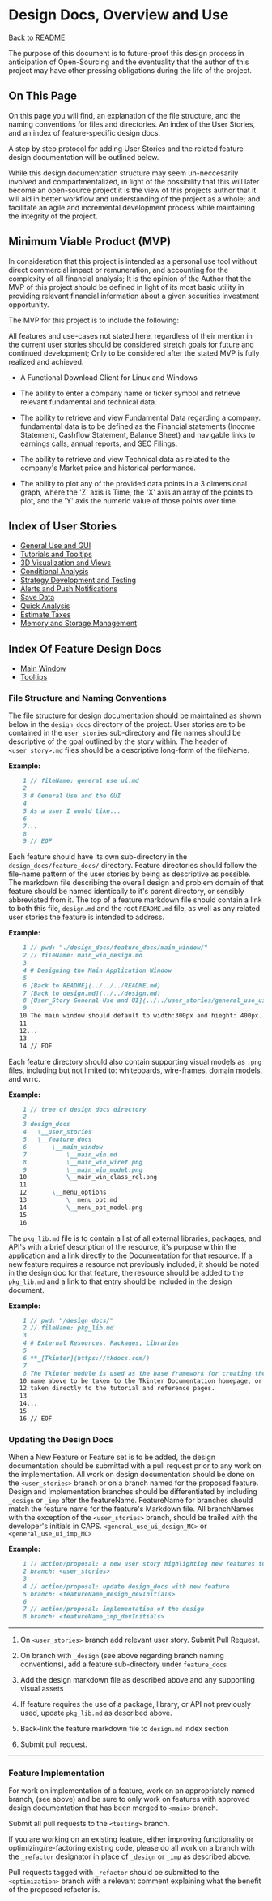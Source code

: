 # Design Docs, Overview and Use

[Back to README](../README.md)

The purpose of this document is to future-proof this design process in anticipation of Open-Sourcing and the eventuality that the author of this project may have other pressing obligations during the life of the project.

## On This Page

On this page you will find, an explanation of the file structure, and the naming conventions for files and directories. An index of the User Stories, and an index of feature-specific design docs.

A step by step protocol for adding User Stories and the related feature design documentation will be outlined below.

While this design documentation structure may seem un-neccesarily involved and compartmentalized, in light of the possibility that this will later become an open-source project it is the view of this projects author that it will aid in better workflow and understanding of the project as a whole; and facilitate an agile and incremental development process while maintaining the integrity of the project.

## Minimum Viable Product (MVP)

In consideration that this project is intended as a personal use tool without direct commercial impact or remuneration, and accounting for the complexity of all financial analysis; It is the opinion of the Author that the MVP of this project should be defined in light of its most basic utility in providing relevant financial information about a given securities investment opportunity.

The MVP for this project is to include the following:

All features and use-cases not stated here, regardless of their mention in the current user stories should be considered stretch goals for future and continued development; Only to be considered after the stated MVP is fully realized and achieved.

- A Functional Download Client for Linux and Windows

- The ability to enter a company name or ticker symbol and retrieve relevant fundamental and technical data.

- The ability to retrieve and view Fundamental Data regarding a company. fundamental data is to be defined as the Financial statements (Income Statement, Cashflow Statement, Balance Sheet) and navigable links to earnings calls, annual reports, and SEC Filings.

- The ability to retrieve and view Technical data as related to the company's Market price and historical performance.

- The ability to plot any of the provided data points in a 3 dimensional graph, where the 'Z' axis is Time, the 'X' axis an array of the points to plot, and the 'Y' axis the numeric value of those points over time.

## Index of User Stories

- [General Use and GUI](user_stories/general_use_ui.md)
- [Tutorials and Tooltips](user_stories/tutorials_education.md)
- [3D Visualization and Views](user_stories/visualization_3d.md)
- [Conditional Analysis](user_stories/conditional_analysis.md)
- [Strategy Development and Testing](user_stories/strategy_dev_test.md)
- [Alerts and Push Notifications](user_stories/alerts_notifications.md)
- [Save Data](user_stories/saves.md)
- [Quick Analysis](user_stories/quick_analysis.md)
- [Estimate Taxes](user_stories/tax_estimate.md)
- [Memory and Storage Management](user_stories/memory_management.md)

## Index Of Feature Design Docs

- [Main Window](feature_docs/main_window/main_win.md)
- [Tooltips](feature_docs/tooltip_info/tooltip.md)

### File Structure and Naming Conventions

The file structure for design documentation should be maintained as shown below in the `design_docs` directory of the project. User stories are to be contained in the `user_stories` sub-directory and file names should be descriptive of the goal outlined by the story within. The header of `<user_story>.md` files should be a descriptive long-form of the fileName.

**Example:**

```Markdown
    1 // fileName: general_use_ui.md
    2
    3 # General Use and the GUI
    4
    5 As a user I would like...
    6
    7...
    8
    9 // EOF
```

Each feature should have its own sub-directory in the `design_docs/feature_docs/` directory. Feature directories should follow the file-name pattern of the user stories by being as descriptive as possible. The markdown file describing the overall design and problem domain of that feature should be named identically to it's parent directory, or sensibly abbreviated from it. The top of a feature markdown file should contain a link to both this file, `design.md` and the root `README.md` file, as well as any related user stories the feature is intended to address.

**Example:**

```Markdown
    1 // pwd: "./design_docs/feature_docs/main_window/"
    2 // fileName: main_win_design.md
    3 
    4 # Designing the Main Application Window
    5 
    6 [Back to README](../../../README.md)
    7 [Back to design.md](../../design.md)
    8 [User_Story General Use and UI](../../user_stories/general_use_ui.md)
    9 
   10 The main window should default to width:300px and hieght: 400px....
   11 
   12...
   13
   14 // EOF

```

Each feature directory should also contain supporting visual models as `.png` files, including but not limited to: whiteboards, wire-frames, domain models, and wrrc.

**Example:**

```Markdown
    1 // tree of design_docs directory
    2
    3 design_docs
    4   \__user_stories
    5   \__feature_docs
    6       \__main_window
    7           \__main_win.md
    8           \__main_win_wiref.png
    9           \__main_win_model.png
   10           \__main_win_class_rel.png
   11
   12       \__menu_options
   13           \__menu_opt.md
   14           \__menu_opt_model.png
   15
   16  

```

The `pkg_lib.md` file is to contain a list of all external libraries, packages, and API's with a brief description of the resource, it's purpose within the application and a link directly to the Documentation for that resource. If a new feature requires a resource not previously included, it should be noted in the design doc for that feature, the resource should be added to the `pkg_lib.md` and a link to that entry should be included in the design document.

**Example:**

```Markdown
    1 // pwd: "/design_docs/"
    2 // fileName: pkg_lib.md
    3 
    4 # External Resources, Packages, Libraries
    5
    6 **_[Tkinter](https://tkdocs.com/)
    7
    8 The Tkinter module is used as the base framework for creating the GUI 9 for this application and managing user interface. Click the module
   10 name above to be taken to the Tkinter Documentation homepage, or here: 11 [Tkinter Tutorial](https://tkdocs.com/tutorial/index.html) to be 
   12 taken directly to the tutorial and reference pages. 
   13
   14...
   15
   16 // EOF 

```

### Updating the Design Docs

When a New Feature or Feature set is to be added, the design documentation should be submitted with a pull request prior to any work on the implementation. All work on design documentation should be done on the `<user_stories>` branch or on a branch named for the proposed feature. Design and Implementation branches should be differentiated by including `_design` or `_imp` after the featureName. FeatureName for branches should match the feature name for the feature's Markdown file. All branchNames with the exception of the `<user_stories>` branch, should be trailed with the developer's initials in CAPS. `<general_use_ui_design_MC>` or `<general_use_ui_imp_MC>`

**Example:**

```Markdown
    1 // action/proposal: a new user story highlighting new features to be added.
    2 branch: <user_stories>
    3 
    4 // action/proposal: update design_docs with new feature
    5 branch: <featureName_design_devInitials>
    6 
    7 // action/proposal: implementation of the design
    8 branch: <featureName_imp_devInitials>
```

---

1. On `<user_stories>` branch add relevant user story. Submit Pull Request.

2. On branch with `_design` (see above regarding branch naming conventions), add a feature sub-directory under `feature_docs`

3. Add the design markdown file as described above and any supporting visual assets

4. If feature requires the use of a package, library, or API not previously used, update `pkg_lib.md` as described above.

5. Back-link the feature markdown file to `design.md` index section

6. Submit pull request.

---

### Feature Implementation

For work on implementation of a feature, work on an appropriately named branch, (see above) and be sure to only work on features with approved design documentation that has been merged to `<main>` branch.

Submit all pull requests to the `<testing>` branch.

If you are working on an existing feature, either improving functionality or optimizing/re-factoring existing code, please do all work on a branch with the `_refactor` designator in place of `_design` or `_imp` as described above.

Pull requests tagged with `_refactor` should be submitted to the `<optimization>` branch with a relevant comment explaining what the benefit of the proposed refactor is.
